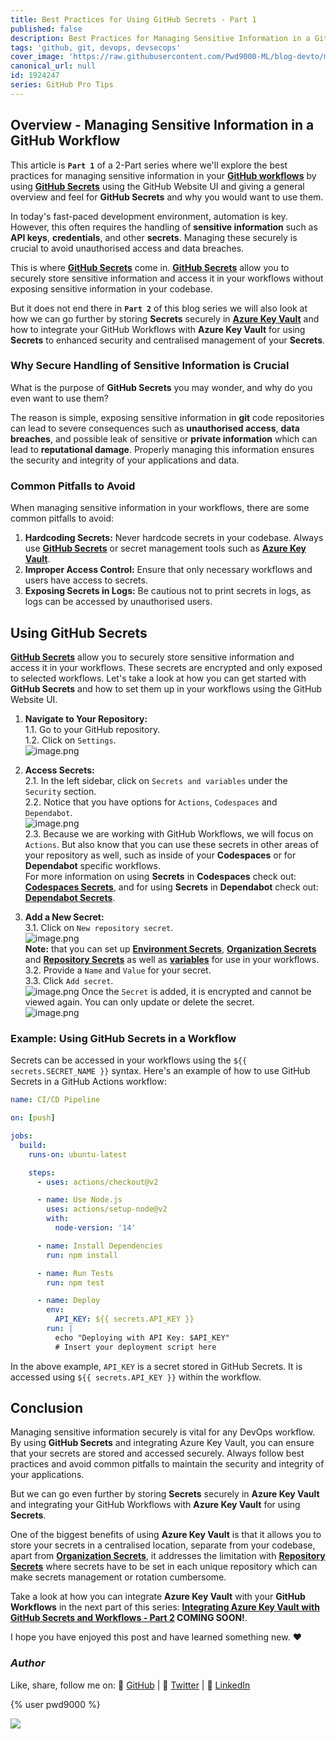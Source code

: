 ```yaml
---
title: Best Practices for Using GitHub Secrets - Part 1
published: false
description: Best Practices for Managing Sensitive Information in a GitHub Workflow
tags: 'github, git, devops, devsecops'
cover_image: 'https://raw.githubusercontent.com/Pwd9000-ML/blog-devto/main/posts/2024/GitHub-Secrets-Best-Practise/assets/main-gh-tips.png'
canonical_url: null
id: 1924247
series: GitHub Pro Tips
---
```


## Overview - Managing Sensitive Information in a GitHub Workflow  

This article is **`Part 1`** of a 2-Part series where we'll explore the best practices for managing sensitive information in your **[GitHub workflows](https://docs.github.com/en/actions/using-workflows/about-workflows?wt.mc_id=DT-MVP-5004771)** by using **[GitHub Secrets](https://docs.github.com/en/actions/security-guides/using-secrets-in-github-actions#about-secrets?wt.mc_id=DT-MVP-5004771)** using the GitHub Website UI and giving a general overview and feel for **GitHub Secrets** and why you would want to use them.  

In today's fast-paced development environment, automation is key. However, this often requires the handling of **sensitive information** such as **API keys**, **credentials**, and other **secrets**. Managing these securely is crucial to avoid unauthorised access and data breaches.  

This is where **[GitHub Secrets](https://docs.github.com/en/actions/security-guides/using-secrets-in-github-actions#about-secrets?wt.mc_id=DT-MVP-5004771)** come in. **[GitHub Secrets](https://docs.github.com/en/actions/security-guides/using-secrets-in-github-actions#about-secrets?wt.mc_id=DT-MVP-5004771)** allow you to securely store sensitive information and access it in your workflows without exposing sensitive information in your codebase.  

But it does not end there in **`Part 2`** of this blog series we will also look at how we can go further by storing **Secrets** securely in **[Azure Key Vault](https://learn.microsoft.com/en-us/azure/key-vault/general/basic-concepts?wt.mc_id=DT-MVP-5004771)** and how to integrate your GitHub Workflows with **Azure Key Vault** for using **Secrets** to enhanced security and centralised management of your **Secrets**.  

### Why Secure Handling of Sensitive Information is Crucial

What is the purpose of **GitHub Secrets** you may wonder, and why do you even want to use them?

The reason is simple, exposing sensitive information in **git** code repositories can lead to severe consequences such as **unauthorised access**, **data breaches**, and possible leak of sensitive or **private information** which can lead to **reputational damage**. Properly managing this information ensures the security and integrity of your applications and data.

### Common Pitfalls to Avoid

When managing sensitive information in your workflows, there are some common pitfalls to avoid:

1. **Hardcoding Secrets:** Never hardcode secrets in your codebase. Always use **[GitHub Secrets](https://docs.github.com/en/actions/security-guides/using-secrets-in-github-actions#about-secrets?wt.mc_id=DT-MVP-5004771)** or secret management tools such as **[Azure Key Vault](https://learn.microsoft.com/en-us/azure/key-vault/general/basic-concepts?wt.mc_id=DT-MVP-5004771)**.
2. **Improper Access Control:** Ensure that only necessary workflows and users have access to secrets.
3. **Exposing Secrets in Logs:** Be cautious not to print secrets in logs, as logs can be accessed by unauthorised users.

## Using GitHub Secrets

**[GitHub Secrets](https://docs.github.com/en/actions/security-guides/using-secrets-in-github-actions#about-secrets?wt.mc_id=DT-MVP-5004771)** allow you to securely store sensitive information and access it in your workflows. These secrets are encrypted and only exposed to selected workflows. Let's take a look at how you can get started with **GitHub Secrets** and how to set them up in your workflows using the GitHub Website UI.  

1. **Navigate to Your Repository:**  
   1.1. Go to your GitHub repository.  
   1.2. Click on `Settings`.  
   ![image.png](https://raw.githubusercontent.com/Pwd9000-ML/blog-devto/main/posts/2024/GitHub-Secrets-Best-Practise/assets/1-settings.png)

2. **Access Secrets:**  
   2.1. In the left sidebar, click on `Secrets and variables` under the `Security` section.  
   2.2. Notice that you have options for `Actions`, `Codespaces` and `Dependabot`.  
   ![image.png](https://raw.githubusercontent.com/Pwd9000-ML/blog-devto/main/posts/2024/GitHub-Secrets-Best-Practise/assets/1-secrets.png)  
   2.3. Because we are working with GitHub Workflows, we will focus on `Actions`. But also know that you can use these secrets in other areas of your repository as well, such as inside of your **Codespaces** or for **Dependabot** specific workflows.  
   For more information on using **Secrets** in **Codespaces** check out: **[Codespaces Secrets](https://docs.github.com/en/codespaces/managing-your-codespaces/managing-your-account-specific-secrets-for-github-codespaces?wt.mc_id=DT-MVP-5004771)**, and for using **Secrets** in **Dependabot** check out: **[Dependabot Secrets](https://docs.github.com/en/code-security/dependabot/working-with-dependabot/automating-dependabot-with-github-actions#accessing-secrets?wt.mc_id=DT-MVP-5004771)**.

3. **Add a New Secret:**  
   3.1. Click on `New repository secret`.  
   ![image.png](https://raw.githubusercontent.com/Pwd9000-ML/blog-devto/main/posts/2024/GitHub-Secrets-Best-Practise/assets/1-add-secret.png)  
   **Note:** that you can set up **[Environment Secrets](https://docs.github.com/en/actions/security-guides/using-secrets-in-github-actions#creating-secrets-for-an-environment?wt.mc_id=DT-MVP-5004771)**, **[Organization Secrets](https://docs.github.com/en/actions/security-guides/using-secrets-in-github-actions#creating-secrets-for-an-organization?wt.mc_id=DT-MVP-5004771)** and **[Repository Secrets](https://docs.github.com/en/actions/security-guides/using-secrets-in-github-actions#creating-secrets-for-a-repository?wt.mc_id=DT-MVP-5004771)** as well as **[variables](https://docs.github.com/en/actions/learn-github-actions/variables?wt.mc_id=DT-MVP-5004771)** for use in your workflows.  
   3.2. Provide a `Name` and `Value` for your secret.  
   3.3. Click `Add secret`.  
   ![image.png](https://raw.githubusercontent.com/Pwd9000-ML/blog-devto/main/posts/2024/GitHub-Secrets-Best-Practise/assets/2-add-secret.png) Once the `Secret` is added, it is encrypted and cannot be viewed again. You can only update or delete the secret.  
   ![image.png](https://raw.githubusercontent.com/Pwd9000-ML/blog-devto/main/posts/2024/GitHub-Secrets-Best-Practise/assets/3-add-secret.png)

### Example: Using GitHub Secrets in a Workflow

Secrets can be accessed in your workflows using the `${{ secrets.SECRET_NAME }}` syntax. Here's an example of how to use GitHub Secrets in a GitHub Actions workflow:

```yaml
name: CI/CD Pipeline

on: [push]

jobs:
  build:
    runs-on: ubuntu-latest

    steps:
      - uses: actions/checkout@v2

      - name: Use Node.js
        uses: actions/setup-node@v2
        with:
          node-version: '14'

      - name: Install Dependencies
        run: npm install

      - name: Run Tests
        run: npm test

      - name: Deploy
        env:
          API_KEY: ${{ secrets.API_KEY }}
        run: |
          echo "Deploying with API Key: $API_KEY"  
          # Insert your deployment script here
```

In the above example, `API_KEY` is a secret stored in GitHub Secrets. It is accessed using `${{ secrets.API_KEY }}` within the workflow.

## Conclusion

Managing sensitive information securely is vital for any DevOps workflow. By using **GitHub Secrets** and integrating Azure Key Vault, you can ensure that your secrets are stored and accessed securely. Always follow best practices and avoid common pitfalls to maintain the security and integrity of your applications.  

But we can go even further by storing **Secrets** securely in **Azure Key Vault** and integrating your GitHub Workflows with **Azure Key Vault** for using **Secrets**.  

One of the biggest benefits of using **Azure Key Vault** is that it allows you to store your secrets in a centralised location, separate from your codebase, apart from **[Organization Secrets](https://docs.github.com/en/actions/security-guides/using-secrets-in-github-actions#creating-secrets-for-an-organization?wt.mc_id=DT-MVP-5004771)**, it addresses the limitation with **[Repository Secrets](https://docs.github.com/en/actions/security-guides/using-secrets-in-github-actions#creating-secrets-for-a-repository?wt.mc_id=DT-MVP-5004771)** where secrets have to be set in each unique repository which can make secrets management or rotation cumbersome.  

Take a look at how you can integrate **Azure Key Vault** with your **GitHub Workflows** in the next part of this series: **[Integrating Azure Key Vault with GitHub Secrets and Workflows - Part 2]() COMING SOON!**.  

I hope you have enjoyed this post and have learned something new. :heart:

### _Author_

Like, share, follow me on: :octopus: [GitHub](https://github.com/Pwd9000-ML) | :penguin: [Twitter](https://twitter.com/pwd9000) | :space_invader: [LinkedIn](https://www.linkedin.com/in/marcel-l-61b0a96b/)

{% user pwd9000 %}

<a href="https://www.buymeacoffee.com/pwd9000"><img src="https://img.buymeacoffee.com/button-api/?text=Buy me a coffee&emoji=&slug=pwd9000&button_colour=FFDD00&font_colour=000000&font_family=Cookie&outline_colour=000000&coffee_colour=ffffff"></a>
